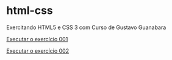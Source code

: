 # html-css
 Exercitando HTML5 e CSS 3 com Curso de Gustavo Guanabara

<a href="https://gillaercio.github.io/html-css/exercicios/ex001/index.html">Executar o exercício 001</a>

<a href="https://gillaercio.github.io/html-css/exercicios/ex002/index.html">Executar o exercício 002</a>